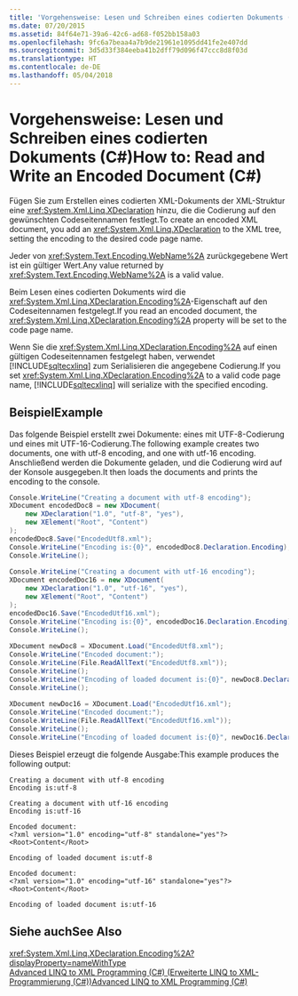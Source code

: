 ```yaml
---
title: 'Vorgehensweise: Lesen und Schreiben eines codierten Dokuments (C#)'
ms.date: 07/20/2015
ms.assetid: 84f64e71-39a6-42c6-ad68-f052bb158a03
ms.openlocfilehash: 9fc6a7beaa4a7b9de21961e1095dd41fe2e407dd
ms.sourcegitcommit: 3d5d33f384eeba41b2dff79d096f47ccc8d8f03d
ms.translationtype: HT
ms.contentlocale: de-DE
ms.lasthandoff: 05/04/2018
---
```

# <a name="how-to-read-and-write-an-encoded-document-c"></a><span data-ttu-id="2e498-102">Vorgehensweise: Lesen und Schreiben eines codierten Dokuments (C#)</span><span class="sxs-lookup"><span data-stu-id="2e498-102">How to: Read and Write an Encoded Document (C#)</span></span>
<span data-ttu-id="2e498-103">Fügen Sie zum Erstellen eines codierten XML-Dokuments der XML-Struktur eine <xref:System.Xml.Linq.XDeclaration> hinzu, die die Codierung auf den gewünschten Codeseitennamen festlegt.</span><span class="sxs-lookup"><span data-stu-id="2e498-103">To create an encoded XML document, you add an <xref:System.Xml.Linq.XDeclaration> to the XML tree, setting the encoding to the desired code page name.</span></span>  
  
 <span data-ttu-id="2e498-104">Jeder von <xref:System.Text.Encoding.WebName%2A> zurückgegebene Wert ist ein gültiger Wert.</span><span class="sxs-lookup"><span data-stu-id="2e498-104">Any value returned by <xref:System.Text.Encoding.WebName%2A> is a valid value.</span></span>  
  
 <span data-ttu-id="2e498-105">Beim Lesen eines codierten Dokuments wird die <xref:System.Xml.Linq.XDeclaration.Encoding%2A>-Eigenschaft auf den Codeseitennamen festgelegt.</span><span class="sxs-lookup"><span data-stu-id="2e498-105">If you read an encoded document, the <xref:System.Xml.Linq.XDeclaration.Encoding%2A> property will be set to the code page name.</span></span>  
  
 <span data-ttu-id="2e498-106">Wenn Sie die <xref:System.Xml.Linq.XDeclaration.Encoding%2A> auf einen gültigen Codeseitennamen festgelegt haben, verwendet [!INCLUDE[sqltecxlinq](~/includes/sqltecxlinq-md.md)] zum Serialisieren die angegebene Codierung.</span><span class="sxs-lookup"><span data-stu-id="2e498-106">If you set <xref:System.Xml.Linq.XDeclaration.Encoding%2A> to a valid code page name, [!INCLUDE[sqltecxlinq](~/includes/sqltecxlinq-md.md)] will serialize with the specified encoding.</span></span>  
  
## <a name="example"></a><span data-ttu-id="2e498-107">Beispiel</span><span class="sxs-lookup"><span data-stu-id="2e498-107">Example</span></span>  
 <span data-ttu-id="2e498-108">Das folgende Beispiel erstellt zwei Dokumente: eines mit UTF-8-Codierung und eines mit UTF-16-Codierung.</span><span class="sxs-lookup"><span data-stu-id="2e498-108">The following example creates two documents, one with utf-8 encoding, and one with utf-16 encoding.</span></span> <span data-ttu-id="2e498-109">Anschließend werden die Dokumente geladen, und die Codierung wird auf der Konsole ausgegeben.</span><span class="sxs-lookup"><span data-stu-id="2e498-109">It then loads the documents and prints the encoding to the console.</span></span>  
  
```csharp  
Console.WriteLine("Creating a document with utf-8 encoding");  
XDocument encodedDoc8 = new XDocument(  
    new XDeclaration("1.0", "utf-8", "yes"),  
    new XElement("Root", "Content")  
);  
encodedDoc8.Save("EncodedUtf8.xml");  
Console.WriteLine("Encoding is:{0}", encodedDoc8.Declaration.Encoding);  
Console.WriteLine();  
  
Console.WriteLine("Creating a document with utf-16 encoding");  
XDocument encodedDoc16 = new XDocument(  
    new XDeclaration("1.0", "utf-16", "yes"),  
    new XElement("Root", "Content")  
);  
encodedDoc16.Save("EncodedUtf16.xml");  
Console.WriteLine("Encoding is:{0}", encodedDoc16.Declaration.Encoding);  
Console.WriteLine();  
  
XDocument newDoc8 = XDocument.Load("EncodedUtf8.xml");  
Console.WriteLine("Encoded document:");  
Console.WriteLine(File.ReadAllText("EncodedUtf8.xml"));  
Console.WriteLine();  
Console.WriteLine("Encoding of loaded document is:{0}", newDoc8.Declaration.Encoding);  
Console.WriteLine();  
  
XDocument newDoc16 = XDocument.Load("EncodedUtf16.xml");  
Console.WriteLine("Encoded document:");  
Console.WriteLine(File.ReadAllText("EncodedUtf16.xml"));  
Console.WriteLine();  
Console.WriteLine("Encoding of loaded document is:{0}", newDoc16.Declaration.Encoding);  
```  
  
 <span data-ttu-id="2e498-110">Dieses Beispiel erzeugt die folgende Ausgabe:</span><span class="sxs-lookup"><span data-stu-id="2e498-110">This example produces the following output:</span></span>  
  
```  
Creating a document with utf-8 encoding  
Encoding is:utf-8  
  
Creating a document with utf-16 encoding  
Encoding is:utf-16  
  
Encoded document:  
<?xml version="1.0" encoding="utf-8" standalone="yes"?>  
<Root>Content</Root>  
  
Encoding of loaded document is:utf-8  
  
Encoded document:  
<?xml version="1.0" encoding="utf-16" standalone="yes"?>  
<Root>Content</Root>  
  
Encoding of loaded document is:utf-16  
```  
  
## <a name="see-also"></a><span data-ttu-id="2e498-111">Siehe auch</span><span class="sxs-lookup"><span data-stu-id="2e498-111">See Also</span></span>  
 <xref:System.Xml.Linq.XDeclaration.Encoding%2A?displayProperty=nameWithType>  
 [<span data-ttu-id="2e498-112">Advanced LINQ to XML Programming (C#) (Erweiterte LINQ to XML-Programmierung (C#))</span><span class="sxs-lookup"><span data-stu-id="2e498-112">Advanced LINQ to XML Programming (C#)</span></span>](../../../../csharp/programming-guide/concepts/linq/advanced-linq-to-xml-programming.md)
